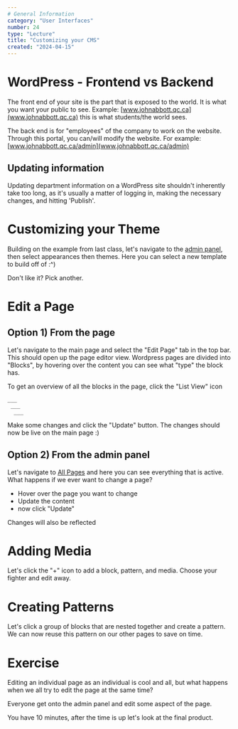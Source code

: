 ```yaml
---
# General Information
category: "User Interfaces"
number: 24
type: "Lecture"
title: "Customizing your CMS"
created: "2024-04-15"
---
```


# WordPress - Frontend vs Backend

The front end of your site is the part that is exposed to the world. It is what you want your public to see. Example: [www.johnabbott.qc.ca](www.johnabbott.qc.ca) this is what students/the world sees.

The back end is for "employees" of the company to work on the website. Through this portal, you can/will modify the website. For example: [www.johnabbott.qc.ca/admin](www.johnabbott.qc.ca/admin)

## Updating information

Updating department information on a WordPress site shouldn't inherently take too long, as it's usually a matter of logging in, making the necessary changes, and hitting 'Publish'.

# Customizing your Theme

Building on the example from last class, let's navigate to the [admin panel](poggies-cool-shop.great-site.net/admin), then select appearances then themes. Here you can select a new template to build off of :^)

Don't like it? Pick another.

# Edit a Page

## Option 1) From the page

Let's navigate to the main page and select the "Edit Page" tab in the top bar. This should open up the page editor view. Wordpress pages are divided into "Blocks", by hovering over the content you can see what "type" the block has.

To get an overview of all the blocks in the page, click the "List View" icon

```text
___
 ___
  ___
```

Make some changes and click the "Update" button. The changes should now be live on the main page :)

## Option 2) From the admin panel

Let's navigate to [All Pages](http://poggies-cool-shop.great-site.net/wp-admin/edit.php?post_type=page) and here you can see everything that is active. What happens if we ever want to change a page?

- Hover over the page you want to change
- Update the content
- now click "Update"

Changes will also be reflected

# Adding Media

Let's click the "+" icon to add a block, pattern, and media. Choose your fighter and edit away.

# Creating Patterns

Let's click a group of blocks that are nested together and create a pattern. We can now reuse this pattern on our other pages to save on time.

# Exercise

Editing an individual page as an individual is cool and all, but what happens when we all try to edit the page at the same time?

Everyone get onto the admin panel and edit some aspect of the page.

You have 10 minutes, after the time is up let's look at the final product.
